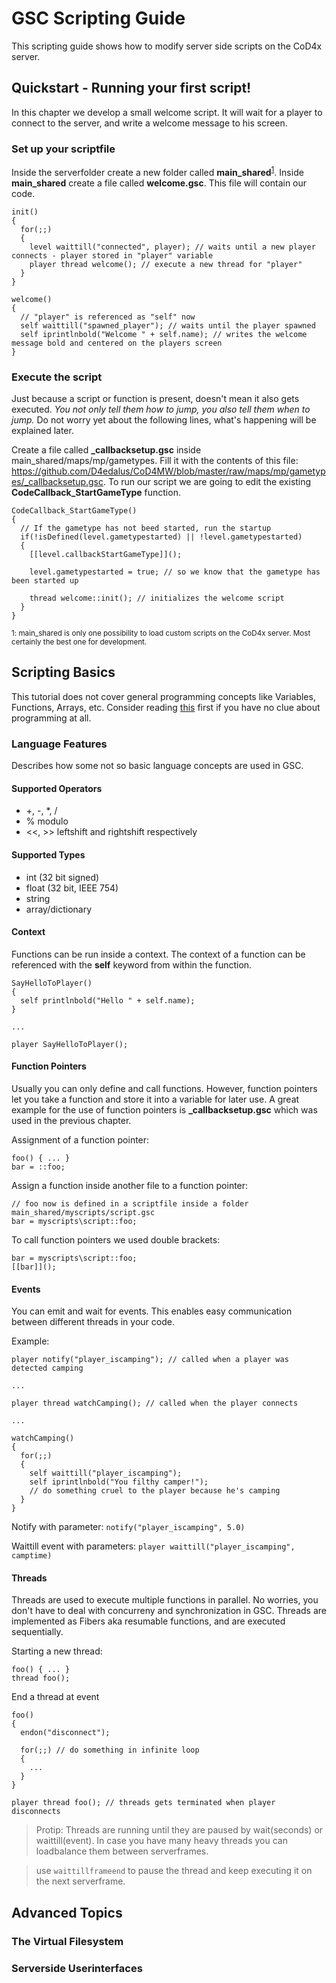 # GSC Scripting Guide

This scripting guide shows how to modify server side scripts on the CoD4x server.

## Quickstart - Running your first script!
In this chapter we develop a small welcome script. It will wait for a player to connect to the server, and write a welcome message to his screen.

### Set up your scriptfile
Inside the serverfolder create a new folder called **main_shared**<sup>[1](#myfootnote1)</sup>. Inside **main_shared** create a file called **welcome.gsc**. This file will contain our code.

```
init()
{
  for(;;)
  {
    level waittill("connected", player); // waits until a new player connects - player stored in "player" variable
    player thread welcome(); // execute a new thread for "player"
  }
}

welcome()
{
  // "player" is referenced as "self" now
  self waittill("spawned_player"); // waits until the player spawned
  self iprintlnbold("Welcome " + self.name); // writes the welcome message bold and centered on the players screen
}
```

### Execute the script
Just because a script or function is present, doesn't mean it also gets executed. *You not only tell them how to jump, you also tell them when to jump.* 
Do not worry yet about the following lines, what's happening will be explained later.

Create a file called **_callbacksetup.gsc** inside main_shared/maps/mp/gametypes. Fill it with the contents of this file: https://github.com/D4edalus/CoD4MW/blob/master/raw/maps/mp/gametypes/_callbacksetup.gsc. To run our script we are going to edit the existing **CodeCallback_StartGameType** function.

```
CodeCallback_StartGameType()
{
  // If the gametype has not beed started, run the startup
  if(!isDefined(level.gametypestarted) || !level.gametypestarted)
  {
    [[level.callbackStartGameType]]();

    level.gametypestarted = true; // so we know that the gametype has been started up

    thread welcome::init(); // initializes the welcome script
  }
}

```

<sub><a name="myfootnote1">1</a>: main_shared is only one possibility to load custom scripts on the CoD4x server. Most certainly the best one for development.</sub>

## Scripting Basics
This tutorial does not cover general programming concepts like Variables, Functions, Arrays, etc. Consider reading [this](http://wiki.modsrepository.com/index.php?title=Call_of_Duty_4:_CoD_Script_Handbook) first if you have no clue about programming at all.

### Language Features

Describes how some not so basic language concepts are used in GSC.

#### Supported Operators
* +, -, *, /
* % modulo
* <<, >> leftshift and rightshift respectively

#### Supported Types
* int (32 bit signed)
* float (32 bit, IEEE 754)
* string
* array/dictionary

#### Context
Functions can be run inside a context. The context of a function can be referenced with the **self** keyword from within the function.

```
SayHelloToPlayer()
{
  self printlnbold("Hello " + self.name);
}

...

player SayHelloToPlayer();
```

#### Function Pointers
Usually you can only define and call functions. However, function pointers let you take a function and store it into a variable for later use. A great example for the use of function pointers is **_callbacksetup.gsc** which was used in the previous chapter. 

Assignment of a function pointer: 
```
foo() { ... }
bar = ::foo;
```

Assign a function inside another file to a function pointer: 
```
// foo now is defined in a scriptfile inside a folder main_shared/myscripts/script.gsc
bar = myscripts\script::foo;
```

To call function pointers we used double brackets:
```
bar = myscripts\script::foo;
[[bar]]();
```

#### Events
You can emit and wait for events. This enables easy communication between different threads in your code.

Example:
```
player notify("player_iscamping"); // called when a player was detected camping

...

player thread watchCamping(); // called when the player connects

...

watchCamping()
{
  for(;;)
  {
    self waittill("player_iscamping");
    self iprintlnbold("You filthy camper!");
    // do something cruel to the player because he's camping
  }
}
```

Notify with parameter:
`notify("player_iscamping", 5.0)`

Waittill event with parameters:
`player waittill("player_iscamping", camptime)`


#### Threads
Threads are used to execute multiple functions in parallel. No worries, you don't have to deal with concurreny and synchronization in GSC. Threads are implemented as Fibers aka resumable functions, and are executed sequentially. 

Starting a new thread:
```
foo() { ... }
thread foo();
```

End a thread at event
```
foo()
{
  endon("disconnect");
  
  for(;;) // do something in infinite loop
  {
    ...
  }
}

player thread foo(); // threads gets terminated when player disconnects
```

> Protip: Threads are running until they are paused by wait(seconds) or waittill(event). In case you have many heavy threads you can loadbalance them between serverframes.

> use `waittillframeend` to pause the thread and keep executing it on the next serverframe.


## Advanced Topics
### The Virtual Filesystem

### Serverside Userinterfaces

